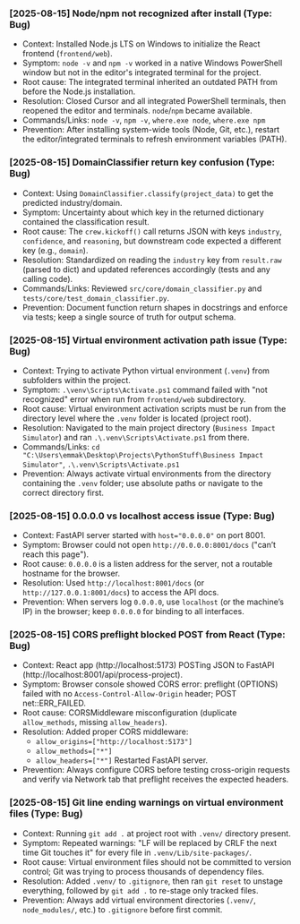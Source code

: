 ### [2025-08-15] Node/npm not recognized after install (Type: Bug)
- Context: Installed Node.js LTS on Windows to initialize the React frontend (`frontend/web`).
- Symptom: `node -v` and `npm -v` worked in a native Windows PowerShell window but not in the editor's integrated terminal for the project.
- Root cause: The integrated terminal inherited an outdated PATH from before the Node.js installation.
- Resolution: Closed Cursor and all integrated PowerShell terminals, then reopened the editor and terminals. `node`/`npm` became available.
- Commands/Links: `node -v`, `npm -v`, `where.exe node`, `where.exe npm`
- Prevention: After installing system-wide tools (Node, Git, etc.), restart the editor/integrated terminals to refresh environment variables (PATH).

### [2025-08-15] DomainClassifier return key confusion (Type: Bug)
- Context: Using `DomainClassifier.classify(project_data)` to get the predicted industry/domain.
- Symptom: Uncertainty about which key in the returned dictionary contained the classification result.
- Root cause: The `crew.kickoff()` call returns JSON with keys `industry`, `confidence`, and `reasoning`, but downstream code expected a different key (e.g., `domain`).
- Resolution: Standardized on reading the `industry` key from `result.raw` (parsed to dict) and updated references accordingly (tests and any calling code).
- Commands/Links: Reviewed `src/core/domain_classifier.py` and `tests/core/test_domain_classifier.py`.
- Prevention: Document function return shapes in docstrings and enforce via tests; keep a single source of truth for output schema.

### [2025-08-15] Virtual environment activation path issue (Type: Bug)
- Context: Trying to activate Python virtual environment (`.venv`) from subfolders within the project.
- Symptom: `.\venv\Scripts\Activate.ps1` command failed with "not recognized" error when run from `frontend/web` subdirectory.
- Root cause: Virtual environment activation scripts must be run from the directory level where the `.venv` folder is located (project root).
- Resolution: Navigated to the main project directory (`Business Impact Simulator`) and ran `.\.venv\Scripts\Activate.ps1` from there.
- Commands/Links: `cd "C:\Users\emmak\Desktop\Projects\PythonStuff\Business Impact Simulator"`, `.\.venv\Scripts\Activate.ps1`
- Prevention: Always activate virtual environments from the directory containing the `.venv` folder; use absolute paths or navigate to the correct directory first.

### [2025-08-15] 0.0.0.0 vs localhost access issue (Type: Bug)
- Context: FastAPI server started with `host="0.0.0.0"` on port 8001.
- Symptom: Browser could not open `http://0.0.0.0:8001/docs` ("can’t reach this page").
- Root cause: `0.0.0.0` is a listen address for the server, not a routable hostname for the browser.
- Resolution: Used `http://localhost:8001/docs` (or `http://127.0.0.1:8001/docs`) to access the API docs.
- Prevention: When servers log `0.0.0.0`, use `localhost` (or the machine’s IP) in the browser; keep `0.0.0.0` for binding to all interfaces.

### [2025-08-15] CORS preflight blocked POST from React (Type: Bug)
- Context: React app (http://localhost:5173) POSTing JSON to FastAPI (http://localhost:8001/api/process-project).
- Symptom: Browser console showed CORS error: preflight (OPTIONS) failed with no `Access-Control-Allow-Origin` header; POST net::ERR_FAILED.
- Root cause: CORSMiddleware misconfiguration (duplicate `allow_methods`, missing `allow_headers`).
- Resolution: Added proper CORS middleware:
  - `allow_origins=["http://localhost:5173"]`
  - `allow_methods=["*"]`
  - `allow_headers=["*"]`
  Restarted FastAPI server.
- Prevention: Always configure CORS before testing cross-origin requests and verify via Network tab that preflight receives the expected headers.

### [2025-08-15] Git line ending warnings on virtual environment files (Type: Bug)
- Context: Running `git add .` at project root with `.venv/` directory present.
- Symptom: Repeated warnings: "LF will be replaced by CRLF the next time Git touches it" for every file in `.venv/Lib/site-packages/`.
- Root cause: Virtual environment files should not be committed to version control; Git was trying to process thousands of dependency files.
- Resolution: Added `.venv/` to `.gitignore`, then ran `git reset` to unstage everything, followed by `git add .` to re-stage only tracked files.
- Prevention: Always add virtual environment directories (`.venv/`, `node_modules/`, etc.) to `.gitignore` before first commit.
